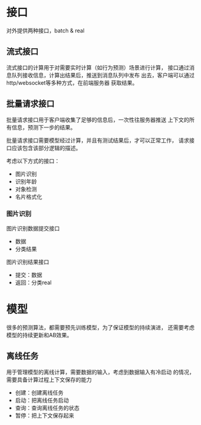 # 接口

对外提供两种接口，batch & real

## 流式接口

流式接口的计算用于对需要实时计算（如行为预测）场景进行计算，
接口通过消息队列接收信息，计算出结果后，推送到消息队列中发布
出去，客户端可以通过http/websocket等多种方式，在前端服务器
获取结果。

## 批量请求接口

批量请求接口用于客户端收集了足够的信息后，一次性往服务器推送
上下文的所有信息，预测下一步的结果。

批量请求接口需要模型经过计算，并且有测试结果后，才可以正常工作，
请求接口应该包含该部分逻辑的描述。

考虑以下方式的接口：
- 图片识别
- 识别年龄
- 对象检测
- 名片格式化

### 图片识别

图片识别数据提交接口

- 数据
- 分类结果

图片识别结果接口

- 提交：数据
- 返回：分类real

# 模型

很多的预测算法，都需要预先训练模型，为了保证模型的持续演进，
还需要考虑模型的持续更新和AB效果。

## 离线任务

用于管理模型的离线计算，需要数据的输入，考虑到数据输入有冷启动
的情况，需要具备计算过程上下文保存的能力

- 创建：创建离线任务
- 启动：把离线任务启动
- 查询：查询离线任务的状态
- 暂停：把上下文保存起来
